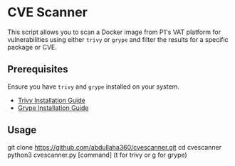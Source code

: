 # CVE Scanner

This script allows you to scan a Docker image from P1's VAT platform for vulnerabilities using either `trivy` or `grype` and filter the results for a specific package or CVE.

## Prerequisites

Ensure you have `trivy` and `grype` installed on your system.

- [Trivy Installation Guide](https://github.com/aquasecurity/trivy)
- [Grype Installation Guide](https://github.com/anchore/grype)

## Usage
   git clone https://github.com/abdullaha360/cvescanner.git
   cd cvescanner
   python3 cvescanner.py [command] (t for trivy or g for grype)

